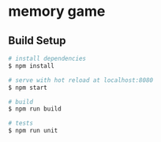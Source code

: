# memory game

## Build Setup

``` bash
# install dependencies
$ npm install

# serve with hot reload at localhost:8080
$ npm start

# build
$ npm run build

# tests
$ npm run unit
```

